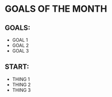 # GOALS OF THE MONTH

## GOALS:

- GOAL 1
- GOAL 2
- GOAL 3

## START:

- THING 1
- THING 2
- THING 3